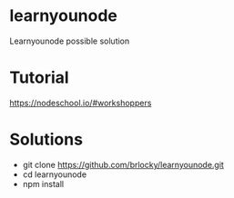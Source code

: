 # learnyounode

Learnyounode possible solution

# Tutorial
https://nodeschool.io/#workshoppers

# Solutions
* git clone https://github.com/brlocky/learnyounode.git
* cd learnyounode
* npm install
